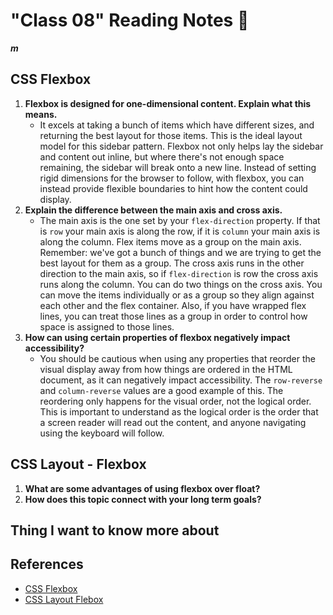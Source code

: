 # "Class 08" Reading Notes 📖

***m***

## CSS Flexbox

1. **Flexbox is designed for one-dimensional content. Explain what this means.**
   - It excels at taking a bunch of items which have different
   sizes, and returning the best layout for those items.
This is the ideal layout model for this sidebar pattern. Flexbox not only helps lay the sidebar and content out inline, but where there's not enough space remaining, the sidebar will break onto a new line. Instead of setting rigid dimensions for the browser to follow, with flexbox, you can instead provide flexible boundaries to hint how the content could display.
2. **Explain the difference between the main axis and cross axis.**
   - The main axis is the one set by your `flex-direction` property. If that is `row` your main axis is along the row, if it is `column` your main axis is along the column.
   Flex items move as a group on the main axis. Remember: we've got a bunch of things and we are trying to get the best layout for them as a group.
The cross axis runs in the other direction to the main axis, so if `flex-direction` is row the cross axis runs along the column. You can do two things on the cross axis. You can move the items individually or as a group so they align against each other and the flex container. Also, if you have wrapped flex lines, you can treat those lines as a group in order to control how space is assigned to those lines.
3. **How can using certain properties of flexbox negatively impact accessibility?**
   - You should be cautious when using any properties that reorder the visual display away from how things are ordered in the HTML document, as it can negatively impact accessibility. The `row-reverse` and `column-reverse` values are a good example of this. The reordering only happens for the visual order, not the logical order. This is important to understand as the logical order is the order that a screen reader will read out the content, and anyone navigating using the keyboard will follow.

## CSS Layout - Flexbox

1. **What are some advantages of using flexbox over float?**
2. **How does this topic connect with your long term goals?**

## Thing I want to know more about

## References

- [CSS Flexbox](https://web.dev/learn/css/flexbox/)
- [CSS Layout Flebox](https://developer.mozilla.org/en-US/docs/Learn/CSS/CSS_layout/Flexbox)
